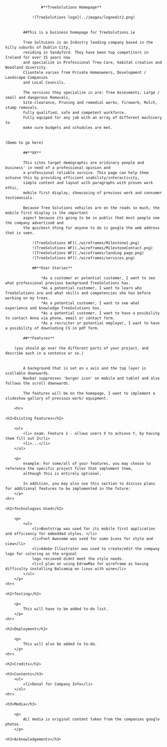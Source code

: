                     #**TreeSolutions Homepage**

                ![TreeSolutions logo](../images/logoedit2.png)

        
            ##This is a business homepage for TreeSolutions.ie  

            Tree Soltuions is an Industry leading company based in the hilly suburbs of Dublin City,
            residing in Sandyford. They have been top competitors in Ireland for over 15 years now
            and specialize in Professional Tree Care, habitat creation and Woodland diversity.
            Clientele varies from Private Homeowners, Development / Landscape Companies
            and Local Councils.

            The services they specialize in are: Tree Assesments, Large / small and dangerous Removals, 
            Site-clearance, Pruning and remedial works, firework, Mulch, stump removals.
            Fully qualified, safe and competent workforce. 
            Fully equiped for any job with an array of different machinery to
            make sure budgets and schudules are met.


    (Demo to go here)

            ##**UX**

            This sites target demographic are oridinary people and business' in need of a professional opinion and 
            a professional reliable service. This page can help them achieve this by providing efficient usability/interactivity,
            simple content and layout with paragraphs with proven work ethic,
            mobile first display, showcasing of previous work and consumer testimonials.  

            Because Tree Solutions vehicles are on the roads so much, the mobile first display is the important
            aspect because its going to be in public that most people see the company advertised and 
            the quickest thing for anyone to do is google the web address that is seen.
    
                ![TreeSolutions WF](./wireframes/Milestone1.png)
                ![TreeSolutions WF](./wireframes/MilestoneContact.png)
                ![TreeSolutions WF](./wireframes/landing page.png)
                ![TreeSolutions Wf](./wireframes/services.png)

                ##**User Stories**

                    *As a customer or potential customer, I want to see what professional previous background TreeSolutions has.
                    *As a potential customer, I want to learn who TreeSolutions are and what skills and competencies she has before working on my trees.
                    *As a potential customer, I want to see what experience and knowledge TreeSolutions has.
                    *As a potential customer, I want to have a posibility to contact Anna via phone, email or contact form.
                    *As a recruiter or potential employer, I want to have a posibility of downloding CV in pdf form.

            ##**Features**

        (you should go over the different parts of your project, and describe each in a sentence or so.)
        
        
            A background that is set on x axis and the top layer is scollable downwards.
            Navbar suppresses 'burger icon' on mobile and tablet and also follows the scroll downwards.

            The features will be on the homepage, I want to implement a slideshow gallary of previous work/ equipment. 
        
        <hr>

    <h2>Existing Features</h2>

        <ul>
            <li> exam. Feature 1 - allows users X to achieve Y, by having them fill out Z</li>
            <li>...</li>
        </ul>

        <p> 
            example: For some/all of your features, you may choose to reference the specific project files that implement them,
            although this is entirely optional.

            In addition, you may also use this section to discuss plans for additional features to be implemented in the future:
        </p>
    <hr>

    <h2>Technologies Used</h2>

        <p>
            <ul>
                <li>Bootstrap was used for its mobile first application and efficiency for embedded styles. </li>
                <li>Font Awesome was used for some Icons for style and view</li>
                <li>Adobe Illustrator was used to create/edit the company logo for coloring as the orginal
                logo recieved didnt meet the style needs.
                <li>I plan on using EdrawMax for wireframe as having difficulty installing Balsamiq on linux with wine</li>
            </ul> 
        </p>
    <hr>

    <h2>Testing</h2>

        <p>
            This will have to be added to-do list. 
        </p>
    <hr>

    <h2>Deployment</h2>

        <p>
            This will also be added to to-do.
        </p>
    <hr>

    <h2>Credits</h2>

    <h3>Contents</h3>
        <ul>
            <li>Donal for Company Info</li>
        </ul>
    <hr>

    <h3>Media</h3>

        <p>
            ALl media is original content taken from the companies google photos.
        </p>

    <h3>Acknowledgements</h3>



